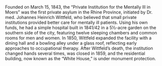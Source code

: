 Founded on March 15, 1843, the “Private Institution for the Mentally Ill in Moers” was the first private asylum in the Rhine Province, initiated by Dr. med. Johannes Heinrich Wittfeld, who believed that small private institutions provided better care for mentally ill patients. Using his own funds, he had a simple hospital built in 1841/42 in a 5½-acre garden on the southern side of the city, featuring twelve sleeping chambers and common rooms for men and women. In 1850, Wittfeld expanded the facility with a dining hall and a bowling alley under a glass roof, reflecting early approaches to occupational therapy. After Wittfeld’s death, the institution changed hands several times, was closed in 1859, and the residential building, now known as the “White House,” is under monument protection.

